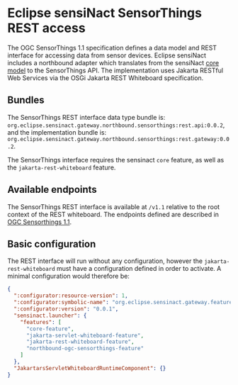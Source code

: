 # Eclipse sensiNact SensorThings REST access

 The OGC SensorThings 1.1 specification defines a data model and REST interface for accessing data from sensor devices. Eclipse sensiNact includes a northbound adapter which translates from the sensiNact [core model](../core/CoreModel.md) to the SensorThings API. The implementation uses Jakarta RESTful Web Services via the OSGi Jakarta REST Whiteboard specification.

## Bundles

 The SensorThings REST interface data type bundle is: `org.eclipse.sensinact.gateway.northbound.sensorthings:rest.api:0.0.2`, and the implementation bundle is: `org.eclipse.sensinact.gateway.northbound.sensorthings:rest.gateway:0.0.2`.

 The SensorThings interface requires the sensinact `core` feature, as well as the `jakarta-rest-whiteboard` feature.

## Available endpoints

The SensorThings REST interface is available at `/v1.1` relative to the root context of the REST whiteboard. The endpoints defined are described in [OGC Sensorthings 1.1](https://docs.ogc.org/is/18-088/18-088.html#sensorthings-serviceinterface).

## Basic configuration

The REST interface will run without any configuration, however the `jakarta-rest-whiteboard` must have a configuration defined in order to activate. A minimal configuration would therefore be:

```json
{
  ":configurator:resource-version": 1,
  ":configurator:symbolic-name": "org.eclipse.sensinact.gateway.feature.northbound.rest.example",
  ":configurator:version": "0.0.1",
  "sensinact.launcher": {
    "features": [
      "core-feature",
      "jakarta-servlet-whiteboard-feature",
      "jakarta-rest-whiteboard-feature",
      "northbound-ogc-sensorthings-feature"
    ]
  },
  "JakartarsServletWhiteboardRuntimeComponent": {}
}
```


